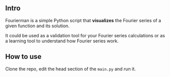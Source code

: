 ## Intro

Fourierman is a simple Python script that **visualizes**
the Fourier series of a given function and its solution.

It could be used as a validation tool for your Fourier series
calculations or as a learning tool to understand how Fourier
series work.

## How to use

Clone the repo, edit the head section of the `main.py` and run it.
